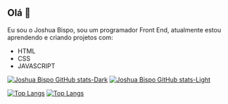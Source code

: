 ## Olá 👋

Eu sou o Joshua Bispo, sou um programador Front End, atualmente estou aprendendo e criando projetos com:

- HTML
- CSS
- JAVASCRIPT

[![Joshua Bispo GitHub stats-Dark](https://github-readme-stats.vercel.app/api?username=joshuabispo&show_icons=true&theme=dark#gh-dark-mode-only)](https://github.com/anuraghazra/github-readme-stats#gh-dark-mode-only)
[![Joshua Bispo GitHub stats-Light](https://github-readme-stats.vercel.app/api?username=joshuabispo&show_icons=true&theme=default#gh-light-mode-only)](https://github.com/anuraghazra/github-readme-stats#gh-light-mode-only)

[![Top Langs](https://github-readme-stats.vercel.app/api/top-langs/?username=joshuabispo&layout=compact&theme=dark#gh-dark-mode-only)](https://github.com/anuraghazra/github-readme-stats)
[![Top Langs](https://github-readme-stats.vercel.app/api/top-langs/?username=joshuabispo&layout=compact&theme=default#gh-light-mode-only)](https://github.com/anuraghazra/github-readme-stats)






